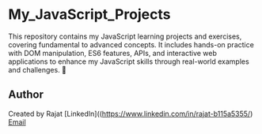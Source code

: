 # My_JavaScript_Projects
This repository contains my JavaScript learning projects and exercises, covering fundamental to advanced concepts. It includes hands-on practice with DOM manipulation, ES6 features, APIs, and interactive web applications to enhance my JavaScript skills through real-world examples and challenges. 🚀


## Author
Created by Rajat
[LinkedIn]((https://www.linkedin.com/in/rajat-b115a5355/)
[Email](mailto:Rajatkumar17141@gmail.com)
